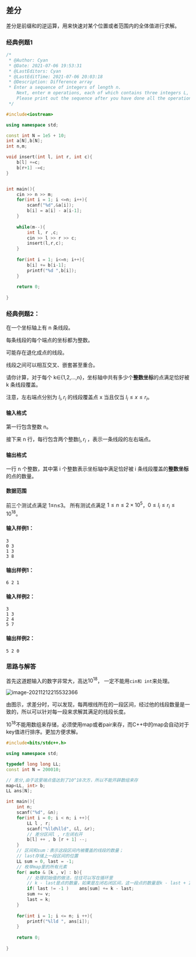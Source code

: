 ## 差分

差分是前缀和的逆运算，用来快速对某个位置或者范围内的全体值进行求解。

### 经典例题1

```c++
/*
 * @Author: Cyan
 * @Date: 2021-07-06 19:53:31
 * @LastEditors: Cyan
 * @LastEditTime: 2021-07-06 20:03:18
 * @Description: Difference array
 * Enter a sequence of integers of length n.
    Next, enter m operations, each of which contains three integers L, R, and C, to add c to each number between [L, R] in the sequence.
    Please print out the sequence after you have done all the operations.
 */

#include<iostream>

using namespace std;

const int N = 1e5 + 10;
int a[N],b[N];
int n,m;

void insert(int l, int r, int c){
    b[l] +=c;
    b[r+1] -=c;
}


int main(){
    cin >> n >> m;
    for(int i = 1; i <=n; i++){
        scanf("%d",&a[i]);
        b[i] = a[i] - a[i-1];
    }
        
    while(m--){
        int l, r ,c;
        cin >> l >> r >> c;
        insert(l,r,c);
    }
    
    for(int i = 1; i<=n; i++){
        b[i] += b[i-1];
        printf("%d ",b[i]);
    }
        
    return 0;
    
}
```



### 经典例题2：

在一个坐标轴上有 n 条线段。

每条线段的每个端点的坐标都为整数。

可能存在退化成点的线段。

线段之间可以相互交叉、嵌套甚至重合。

请你计算，对于每个 k∈{1,2,…,n}，坐标轴中共有多少个**整数坐标**的点满足恰好被 k 条线段覆盖。

注意，左右端点分别为 $l_i,r_i$ 的线段覆盖点 x 当且仅当 $l_i ≤ x ≤ r_i。$

#### 输入格式

第一行包含整数 n。

接下来 n 行，每行包含两个整数$l_i,r_i$ ，表示一条线段的左右端点。

#### 输出格式

一行 n 个整数，其中第 i 个整数表示坐标轴中满足恰好被 i 条线段覆盖的**整数坐标**的点的数量。

#### 数据范围

前三个测试点满足 1≤n≤3。
所有测试点满足 $1≤n≤2×10^5$，$0≤l_i≤r_i≤10^{18}$。

#### 输入样例1：

```
3
0 3
1 3
3 8
```

#### 输出样例1：

```
6 2 1
```

#### 输入样例2：

```
3
1 3
2 4
5 7
```

#### 输出样例2：

```
5 2 0
```



### 思路与解答

首先这道题输入的数字非常大，高达$10^{18}$， 一定不能用`cin和 int`来处理。

![image-20211212215532366](C:\Users\blessyuuu\AppData\Roaming\Typora\typora-user-images\image-20211212215532366.png)

由图示，求差分时，可以发现，每两根线所在的一段区间，经过他的线段数量是一致的，所以可以针对每一段来求解其满足的线段长度。

$10^{18}$不能用数组来存储，必须使用map或者pair来存，而C++中的map会自动对于key值进行排序。更加方便求解。



```c++
#include<bits/stdc++.h>

using namespace std;

typedef long long LL;
const int N = 200010;

// 差分,由于这里端点值达到了10^18次方，所以不能开辟数组来存
map<LL, int> b;
LL ans[N];

int main(){
    int n;
    scanf("%d", &n);
    for(int i = 0; i < n; i ++){
        LL l , r;
        scanf("%lld%lld", &l, &r);
        // 差分区间l , r左闭右开
        b[l] ++ , b [r + 1] --;
    }
    // 区间和sum：表示这段区间内被覆盖的线段的数量；
    // last存储上一段区间的位置
    LL sum = 0, last = -1;
    // 枚举map里的所有元素
    for( auto & [k , v] : b){
        // 处理初始值的做法，往往可以写在循环里
        // k - last是点的数量，如果是左闭右闭区间，这一段点的数量是k - last + 1, 而这里是last的开的，k是闭的
        if( last != -1 )    ans[sum] += k - last;
        sum += v;
        last = k;
    }
    
    for(int i = 1; i <= n; i ++){
        printf("%lld ", ans[i]);
    }
    
    return 0;
    
}
```

